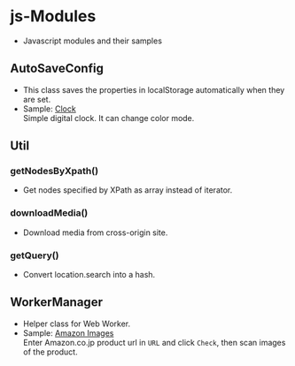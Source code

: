 # js-Modules
- Javascript modules and their samples

## AutoSaveConfig
- This class saves the properties in localStorage automatically when they are set.
- Sample: [Clock](https://raw.githack.com/TakeAsh/js-Modules/main/Clock/)<br>
Simple digital clock. It can change color mode.

## Util

### getNodesByXpath()
- Get nodes specified by XPath as array instead of iterator.

### downloadMedia()
- Download media from cross-origin site.

### getQuery()
- Convert location.search into a hash.

## WorkerManager
- Helper class for Web Worker.
- Sample: [Amazon Images](https://www.takeash.net/js/AmazonImages/)<br>
Enter Amazon.co.jp product url in `URL` and click `Check`, then scan images of the product.
